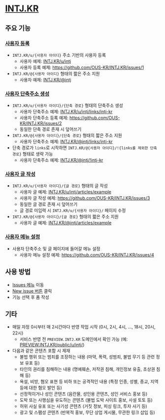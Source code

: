 # [INTJ.KR](https://intj.kr)

## 주요 기능

### [사용자 등록](https://github.com/OUS-KR/INTJ.KR/issues/new?template=01-user-register-by-issue.yml)

- `INTJ.KR/u/{사용자 아이디}` 주소 기반의 사용자 등록
  - 사용자 예제: [INTJ.KR/u/intj](https://intj.kr/u/intj)
  - 사용자 등록 예제: https://github.com/OUS-KR/INTJ.KR/issues/1
- `INTJ.KR/@{사용자 아이디}` 형태의 짧은 주소 지원
  - 사용자 예제: [INTJ.KR/@intj](https://intj.kr/@intj)

### [사용자 단축주소 생성](https://github.com/OUS-KR/INTJ.KR/issues/new?template=02-user-short-url-register-by-issue.yml)

- `INTJ.KR/u/{사용자 아이디}/{단축 경로}` 형태의 단축주소 생성
  - 사용자 단축주소 예제: [INTJ.KR/u/intj/links/intj-kr](https://intj.kr/u/intj/links/intj-kr)
  - 사용자 단축주소 등록 예제: https://github.com/OUS-KR/INTJ.KR/issues/2
  - 동일한 단축 경로 존재 시 덮어쓰기
- `INTJ.KR/@{사용자 아이디}/{단축 경로}` 형태의 짧은 주소 지원
  - 사용자 단축주소 예제: [INTJ.KR/@intj/links/intj-kr](https://intj.kr/@intj/links/intj-kr)
- 단축 경로가 `links`로 시작하면 `INTJ.KR/@{사용자 아이디}/!{links를 제외한 단축 경로}` 형태로 생략 가능
  - 사용자 단축주소 예제: [INTJ.KR/@intj/!intj-kr](https://intj.kr/@intj/!intj-kr)

### [사용자 글 작성](https://github.com/OUS-KR/INTJ.KR/issues/new?template=03-user-article-writing-by-issue.yml)

- `INTJ.KR/u/{사용자 아이디}/{글 경로}` 형태의 글 작성
  - 사용자 글 예제: [INTJ.KR/u/intj/articles/example](https://intj.kr/u/intj/articles/example)
  - 사용자 글 작성 예제: https://github.com/OUS-KR/INTJ.KR/issues/3
  - 동일한 글 경로 존재 시 덮어쓰기
  - 글 경로 미입력 시 `INTJ.KR/u/{사용자 아이디}/` 페이지 수정
- `INTJ.KR/@{사용자 아이디}/{글 경로}` 형태의 짧은 주소 지원
  - 사용자 글 예제: [INTJ.KR/@intj/articles/example](https://intj.kr/@intj/articles/example)
 
### [사용자 메뉴 설정](https://github.com/OUS-KR/INTJ.KR/issues/new?template=04-user-menu-setting-by-issue.yml)

- 사용자 단축주소 및 글 페이지에 들어갈 메뉴 설정
  - 사용자 메뉴 설정 예제: https://github.com/OUS-KR/INTJ.KR/issues/4

## 사용 방법

- [Issues 메뉴](https://github.com/OUS-KR/INTJ.KR/issues) 이동
- [New issue 버튼](https://github.com/OUS-KR/INTJ.KR/issues/new/choose) 클릭
- 기능 선택 후 폼 작성

## 기타

- 매일 자정 0시부터 매 2시간마다 반영 작업 시작 (0시, 2시, 4시, ..., 18시, 20시, 22시)
  - 서비스 반영 전 `PREVIEW.INTJ.KR` 도메인에서 확인 가능 (예: [PREVIEW.INTJ.KR/public/u/intj/](https://preview.intj.kr/public/u/intj/))
- 다음과 같은 콘텐츠 포함 시 제재
  - 불법 행위 또는 범죄를 조장하는 내용 (마약, 폭력, 성범죄, 불법 무기 등 관련 정보 유포 등)
  - 타인의 권리를 침해하는 내용 (명예훼손, 저작권 침해, 개인정보 유출, 초상권 침해 등)
  - 욕설, 비방, 혐오 표현 등 비하 또는 공격적인 내용 (특정 인종, 성별, 종교, 지역 등에 대한 혐오 발언 등)
  - 선정적이거나 성인 콘텐츠 (음란물, 성인용 콘텐츠, 성인 서비스 홍보 등)
  - 도박 또는 사행심을 유도하는 콘텐츠 (불법 도박 사이트 홍보, 사설 토토 등)
  - 허위 사실 유포 또는 사기성 콘텐츠 (거짓 정보, 피싱 링크, 투자 사기 등)
  - 광고 및 스팸성 콘텐츠 (반복적 홍보, 무단 상업 게시물, 무관한 링크 삽입 등)
